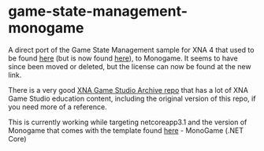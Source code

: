 # game-state-management-monogame
A direct port of the Game State Management sample for XNA 4 that used to be found
[here](http://xbox.create.msdn.com/en-US/education/catalog/sample/game_state_management) (but is now found [here](https://github.com/SimonDarksideJ/XNAGameStudio/wiki/Game-State-Management-(Mango,-C%23VB))), to Monogame.
It seems to have since been moved or deleted, but the license can now be found at the new link.

There is a very good [XNA Game Studio Archive repo](https://github.com/SimonDarksideJ/XNAGameStudio/wiki) that has a lot
of XNA Game Studio education content, including the original version of this repo, if you need more of a reference.

This is currently working while targeting netcoreapp3.1 and the version of Monogame that comes with the template found
[here](https://github.com/dotnet/templating/wiki/Available-templates-for-dotnet-new) - MonoGame (.NET Core)
